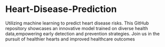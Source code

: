 # Heart-Disease-Prediction
Utilizing machine learning to predict heart disease risks. This GitHub repository showcases an innovative model trained on diverse health data,empowering early detection and prevention strategies. 
Join us in the pursuit of healthier hearts and improved healthcare outcomes
